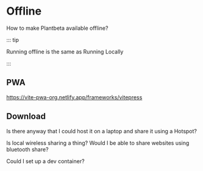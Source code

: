 # Offline

How to make Plantbeta available offline?

::: tip

Running offline is the same as Running Locally

:::

## PWA

https://vite-pwa-org.netlify.app/frameworks/vitepress

## Download

Is there anyway that I could host it on a laptop and share it using a Hotspot?

Is local wireless sharing a thing? Would I be able to share websites using bluetooth share?

Could I set up a dev container?

